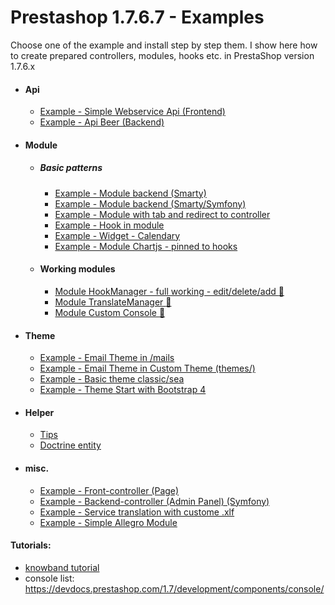 # Prestashop 1.7.6.7 - Examples


Choose one of the example and install step by step them. I show here how to create prepared controllers, modules, hooks etc. in PrestaShop version 1.7.6.x
* #### Api
    * [Example - Simple Webservice Api (Frontend) ](https://github.com/damian-pm/prestashop_examples/tree/master/examples/ExampleWebserviceApi)
    * [Example - Api Beer (Backend) ](https://github.com/damian-pm/prestashop_examples/tree/master/examples/ExampleApiAdmin)
* #### Module
   * ##### Basic patterns
       * [Example - Module backend (Smarty)](https://github.com/damian-pm/prestashop_examples/tree/master/examples/ExampleModule)
       * [Example - Module backend (Smarty/Symfony)](https://github.com/damian-pm/prestashop_examples/tree/master/examples/ExampleModuleBackEndSymfony)
       * [Example - Module with tab and redirect to controller](https://github.com/damian-pm/prestashop_examples/tree/master/examples/ExampleModuleTabRedirect)
       * [Example - Hook in module](https://github.com/damian-pm/prestashop_examples/tree/master/examples/ExampleHookModule)
       * [Example - Widget - Calendary](https://github.com/damian-pm/prestashop_examples/tree/master/examples/ExampleWidget)
       * [Example - Module Chartjs - pinned to hooks](https://github.com/damian-pm/prestashop_examples/tree/master/examples/ExampleModuleChart)
   * #### Working modules
       * [Module HookManager - full working - edit/delete/add :star2:](https://github.com/damian-pm/prestashop_examples/tree/master/examples/ModuleHookManager)
       * [Module TranslateManager :star2:](https://github.com/damian-pm/prestashop_examples/tree/master/examples/ModuleTextTranslate)
       * [Module Custom Console :star2:](https://github.com/damian-pm/prestashop_examples/tree/master/examples/ModuleConsole)
* #### Theme
    * [Example - Email Theme in /mails](https://github.com/damian-pm/prestashop_examples/tree/master/examples/ExampleEmailTheme)
    * [Example - Email Theme in Custom Theme (themes/)](https://github.com/damian-pm/prestashop_examples/tree/master/examples/ExampleCustomEmailTheme)
    * [Example - Basic theme classic/sea](https://github.com/damian-pm/prestashop_examples/tree/master/examples/ExampleThemeSea)
    * [Example - Theme Start with Bootstrap 4](https://github.com/damian-pm/prestashop_examples/tree/master/examples/ExampleThemeStartBootstrap)
* #### Helper
    * [Tips](https://github.com/damian-pm/prestashop_examples/tree/master/examples/Helpers)
    * [Doctrine entity](https://github.com/damian-pm/prestashop_examples/tree/master/examples/Helpers/DoctrineHelper.md)
* #### misc.
    * [Example - Front-controller (Page)](https://github.com/damian-pm/prestashop_examples/tree/master/examples/ExampleFrontController)
    * [Example - Backend-controller (Admin Panel) (Symfony)](https://github.com/damian-pm/prestashop_examples/tree/master/examples/ExampleBackEndController)
    * [Example - Service translation with custome .xlf](https://github.com/damian-pm/prestashop_examples/tree/master/examples/ExampleTranslationService)
    * [Example - Simple Allegro Module ](https://github.com/damian-pm/prestashop_examples/tree/master/examples/ExampleModuleAllegro)


#### Tutorials:
* [knowband tutorial](https://www.knowband.com/blog/pl/prestashop-poradniki/)
* console list: https://devdocs.prestashop.com/1.7/development/components/console/
